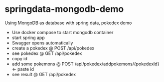 # springdata-mongodb-demo
Using MongoDB as database with spring data, pokedex demo
<br>
- Use docker compose to start mongodb container
- start spring app
- Swagger opens automatically
- create a pokedex @ POST /api/pokedex
- see pokedex @ GET /api/pokedex
- copy id
- add some pokemons @ POST /api/pokedex/addpokemons/{pokedexId} <- paste id
- see result @ GET /api/pokedex
